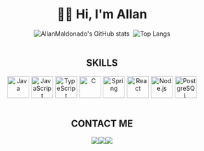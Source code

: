 <h1 align="center">👋🏻 Hi, I'm Allan</h1>
<div align="center" style="display: flex; justify-content: center; gap: 0.5rem;">
     <img 
      src="https://github-readme-stats.vercel.app/api?username=AllanMaldonado&show_icons=true&hide_border=false&border_radius=20&title_color=000&bg_color=361210&border_color=000&icon_color=000&text_color=000&rank_icon=github&custom_title=STATS&line_height=29" 
      alt="AllanMaldonado's GitHub stats" 
      style="display: inline-block;" 
    />
   <img 
      src="https://github-readme-stats.vercel.app/api/top-langs/?username=AllanMaldonado&layout=donut&show_icons=true&hide_border=false&border_radius=20&title_color=000&bg_color=361210&border_color=000&text_color=000&custom_title=RANK&text_bold=true" 
      alt="Top Langs" 
      style="display: inline-block;" 
    />
</div>


<br>

<h2 align="center">SKILLS</h2>

<div align="center" style="display: flex; justify-content: center; flex-wrap: wrap; gap: 0.3rem;">

  <img src="https://cdn.jsdelivr.net/gh/devicons/devicon/icons/java/java-original.svg" alt="Java" width="50" height="50"/>
  
  <img src="https://cdn.jsdelivr.net/gh/devicons/devicon/icons/javascript/javascript-original.svg" alt="JavaScript" width="50" height="50"/>
  
  <img src="https://cdn.jsdelivr.net/gh/devicons/devicon/icons/typescript/typescript-original.svg" alt="TypeScript" width="50" height="50"/>

   <img src="https://cdn.jsdelivr.net/gh/devicons/devicon/icons/c/c-original.svg" alt="C" width="50" height="50"/>
  
  <img src="https://cdn.jsdelivr.net/gh/devicons/devicon/icons/spring/spring-original.svg" alt="Spring" width="50" height="50"/>
  
  <img src="https://cdn.jsdelivr.net/gh/devicons/devicon/icons/react/react-original.svg" alt="React" width="50" height="50"/>
  
  <img src="https://cdn.jsdelivr.net/gh/devicons/devicon/icons/nodejs/nodejs-original.svg" alt="Node.js" width="50" height="50"/>
  
  <img src="https://cdn.jsdelivr.net/gh/devicons/devicon/icons/postgresql/postgresql-original.svg" alt="PostgreSQL" width="50" height="50"/> 

</div>


<br>

<h2 align="center">CONTACT ME</h2>

<div align="center">
  <a href="https://allanMaldonado.vercel.app" target="_blank"><img 
    src="https://img.shields.io/badge/Portfólio-361210?style=for-the-badge&color=361210&logo=webcomponents&logoColor=D4AF37" 
    style="display: inline-block; vertical-align: middle;" /></a><a 
    href="https://instagram.com/allanmalldonado" target="_blank"><img 
    src="https://img.shields.io/badge/-Instagram-%23E4405F?style=for-the-badge&logo=instagram&logoColor=white" 
    style="display: inline-block; vertical-align: middle;" /></a><a 
    href="https://www.linkedin.com/in/allanmaldonado" target="_blank"><img 
    src="https://img.shields.io/badge/-LinkedIn-%230077B5?style=for-the-badge&logo=linkedin&logoColor=white" 
    style="display: inline-block; vertical-align: middle;" /></a>
</div>

</div> 
